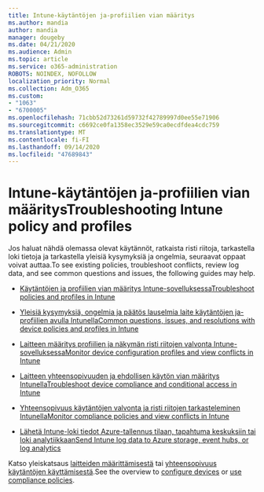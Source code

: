 ```yaml
---
title: Intune-käytäntöjen ja-profiilien vian määritys
ms.author: mandia
author: mandia
manager: dougeby
ms.date: 04/21/2020
ms.audience: Admin
ms.topic: article
ms.service: o365-administration
ROBOTS: NOINDEX, NOFOLLOW
localization_priority: Normal
ms.collection: Adm_O365
ms.custom:
- "1063"
- "6700005"
ms.openlocfilehash: 71cbb52d73261d59732f42789997d0ee55e71906
ms.sourcegitcommit: c6692ce0fa1358ec3529e59ca0ecdfdea4cdc759
ms.translationtype: MT
ms.contentlocale: fi-FI
ms.lasthandoff: 09/14/2020
ms.locfileid: "47689843"
---
```

# <a name="troubleshooting-intune-policy-and-profiles"></a><span data-ttu-id="fadfb-102">Intune-käytäntöjen ja-profiilien vian määritys</span><span class="sxs-lookup"><span data-stu-id="fadfb-102">Troubleshooting Intune policy and profiles</span></span>

<span data-ttu-id="fadfb-103">Jos haluat nähdä olemassa olevat käytännöt, ratkaista risti riitoja, tarkastella loki tietoja ja tarkastella yleisiä kysymyksiä ja ongelmia, seuraavat oppaat voivat auttaa.</span><span class="sxs-lookup"><span data-stu-id="fadfb-103">To see existing policies, troubleshoot conflicts, review log data, and see common questions and issues, the following guides may help.</span></span>

- [<span data-ttu-id="fadfb-104">Käytäntöjen ja profiilien vian määritys Intune-sovelluksessa</span><span class="sxs-lookup"><span data-stu-id="fadfb-104">Troubleshoot policies and profiles in Intune</span></span>](https://docs.microsoft.com/mem/intune/configuration/troubleshoot-policies-in-microsoft-intune)

- [<span data-ttu-id="fadfb-105">Yleisiä kysymyksiä, ongelmia ja päätös lauselmia laite käytäntöjen ja-profiilien avulla Intunella</span><span class="sxs-lookup"><span data-stu-id="fadfb-105">Common questions, issues, and resolutions with device policies and profiles in Intune</span></span>](https://docs.microsoft.com/intune/device-profile-troubleshoot)

- [<span data-ttu-id="fadfb-106">Laitteen määritys profiilien ja näkymän risti riitojen valvonta Intune-sovelluksessa</span><span class="sxs-lookup"><span data-stu-id="fadfb-106">Monitor device configuration profiles and view conflicts in Intune</span></span>](https://docs.microsoft.com/intune/device-profile-monitor)

- [<span data-ttu-id="fadfb-107">Laitteen yhteensopivuuden ja ehdollisen käytön vian määritys Intunella</span><span class="sxs-lookup"><span data-stu-id="fadfb-107">Troubleshoot device compliance and conditional access in Intune</span></span>](https://docs.microsoft.com/intune/troubleshoot-conditional-access)

- [<span data-ttu-id="fadfb-108">Yhteensopivuus käytäntöjen valvonta ja risti riitojen tarkasteleminen Intunella</span><span class="sxs-lookup"><span data-stu-id="fadfb-108">Monitor compliance policies and view conflicts in Intune</span></span>](https://docs.microsoft.com/intune/compliance-policy-monitor)

- [<span data-ttu-id="fadfb-109">Lähetä Intune-loki tiedot Azure-tallennus tilaan, tapahtuma keskuksiin tai loki analytiikkaan</span><span class="sxs-lookup"><span data-stu-id="fadfb-109">Send Intune log data to Azure storage, event hubs, or log analytics</span></span>](https://docs.microsoft.com/intune/review-logs-using-azure-monitor)

<span data-ttu-id="fadfb-110">Katso yleiskatsaus [laitteiden määrittämisestä](https://docs.microsoft.com/intune/device-profiles) tai [yhteensopivuus käytäntöjen käyttämisestä](https://docs.microsoft.com/intune/device-compliance-get-started).</span><span class="sxs-lookup"><span data-stu-id="fadfb-110">See the overview to [configure devices](https://docs.microsoft.com/intune/device-profiles) or [use compliance policies](https://docs.microsoft.com/intune/device-compliance-get-started).</span></span>